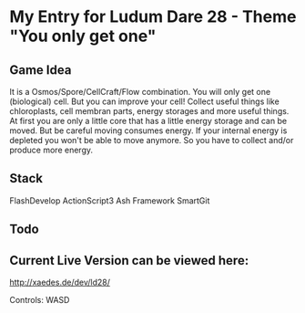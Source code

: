 

My Entry for Ludum Dare 28 - Theme "You only get one" 
================================

Game Idea
-------------------------
It is a Osmos/Spore/CellCraft/Flow combination.
You will only get one (biological) cell.
But you can improve your cell!
Collect useful things like chloroplasts, cell membran parts, energy storages and more useful things.
At first you are only a little core that has a little energy storage and can be moved. But be careful 
moving consumes energy. If your internal energy is depleted you won't be able to move anymore.
So you have to collect and/or produce more energy.


Stack
-------------------------
FlashDevelop
ActionScript3
Ash Framework
SmartGit

Todo
-------------------------


Current Live Version can be viewed here:
-------------------------	
http://xaedes.de/dev/ld28/
	
Controls: WASD
